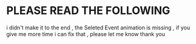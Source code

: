 # PLEASE READ THE FOLLOWING

i didn't make it to the end , the Seleted Event animation is missing , if you give me more time i can fix that , please let me know
thank you
